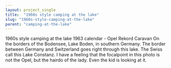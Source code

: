 ```yaml
---
layout: project_single
title:  "1960s style camping at the lake"
slug: "1960s-style-camping-at-the-lake"
parent: "camping-at-the-lake"
---
```

1960s style camping at the lake 1963 calendar - Opel Rekord Caravan  On the borders of the Bodensee, Lake Boden, in southern Germany. The border between Germany and Switzerland goes right through this lake. The Swiss call this Lake Constanz.  I have a feeling that the focalpoint in this photo is not the Opel, but the hairdo of the lady. Even the kid is looking at it.
